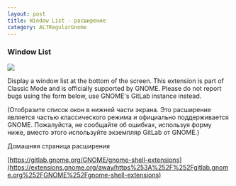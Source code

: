 ```yaml
---
layout: post
title: Window List - расширение
category: ALTRegularGnome
---
```


### Window List

[![](https://extensions.gnome.org/extension-data/screenshots/screenshot_602_oSNPKPC.png)](https://extensions.gnome.org/extension-data/screenshots/screenshot_602_oSNPKPC.png)

Display a window list at the bottom of the screen. This extension is part of Classic Mode and is officially supported by GNOME. Please do not report bugs using the form below, use GNOME's GitLab instance instead.

(Отобразите список окон в нижней части экрана. Это расширение является частью классического режима и официально поддерживается GNOME. Пожалуйста, не сообщайте об ошибках, используя форму ниже, вместо этого используйте экземпляр GitLab от GNOME.)

Домашняя страница расширения

[https://gitlab.gnome.org/GNOME/gnome-shell-extensions](https://extensions.gnome.org/away/https%253A%252F%252Fgitlab.gnome.org%252FGNOME%252Fgnome-shell-extensions)